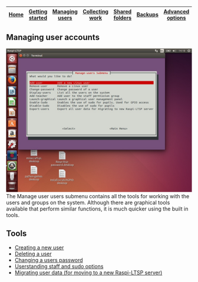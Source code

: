 [Home](../README.md)    | [Getting started](../installation/getting-started.md)     | [Managing users](../manage-users/README.md) | [Collecting work](../collect-work.md) | [Shared folders](../shared-folders/README.md) | [Backups](../backups/README.md) | [Advanced options](../advanced/README.md) 
| :-----------: |:-------------:| :-----:| :-----:| :-----:| :-----:| :-----:| 


Managing user accounts
----------------------
![](../images/manage-users-menu.jpg)
The Manage user users submenu contains all the tools for working with the users and groups on the system.
Although there are graphical tools available that perform similar functions, it is much quicker using the built
in tools.

Tools
----

- [Creating a new user](creating-users.md)
- [Deleting a user](deleting-users.md)  
- [Changing a users password](change-password.md)  
- [Userstanding staff and sudo options](staff-sudo.md)  
- [Migrating user data (for moving to a new Raspi-LTSP server)](migration.md)